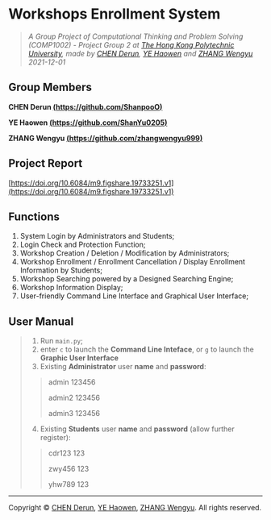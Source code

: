 # Workshops Enrollment System

> *A Group Project of Computational Thinking and Problem Solving (COMP1002) - Project Group 2 at [The Hong Kong Polytechnic University](https://www.polyu.edu.hk/), made by [CHEN Derun](https://github.com/ShanpooO), [YE Haowen](https://github.com/ShanYu0205) and [ZHANG Wengyu](https://github.com/zhangwengyu999) 2021-12-01*

## Group Members

**CHEN Derun [(https://github.com/ShanpooO)](https://github.com/ShanpooO)**

**YE Haowen [(https://github.com/ShanYu0205)](https://github.com/ShanYu0205)**

**ZHANG Wengyu [(https://github.com/zhangwengyu999)](https://github.com/zhangwengyu999)**

## Project Report

[https://doi.org/10.6084/m9.figshare.19733251.v1](https://doi.org/10.6084/m9.figshare.19733251.v1)

## Functions

1. System Login by Administrators and Students;
2. Login Check and Protection Function;
3. Workshop Creation / Deletion / Modification by Administrators;
4. Workshop Enrollment / Enrollment Cancellation / Display Enrollment Information by Students;
5. Workshop Searching powered by a Designed Searching Engine;
6. Workshop Information Display;
7. User-friendly Command Line Interface and Graphical User Interface;

## User Manual

> 1. Run `main.py`;
> 2. enter `c` to launch the **Command Line Inteface**, 
>  or `g` to launch the **Graphic User Interface**
> 3. Existing **Administrator** user **name** and **password**:
> > admin 123456
> > 
> > admin2 123456
> > 
> > admin3 123456
> 4. Existing **Students** user **name** and **password** (allow further register):
> > cdr123 123
> > 
> > zwy456 123
> > 
> > yhw789 123

---

Copyright © [CHEN Derun](https://github.com/ShanpooO), [YE Haowen](https://github.com/ShanYu0205), [ZHANG Wengyu](https://github.com/zhangwengyu999). All rights reserved.
